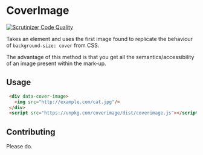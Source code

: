 CoverImage
===

[![Scrutinizer Code Quality](https://scrutinizer-ci.com/g/thisislawatts/coverimage/badges/quality-score.png?b=master)](https://scrutinizer-ci.com/g/thisislawatts/coverimage/?branch=master)

Takes an element and uses the first image found to replicate the behaviour of `background-size: cover` from CSS.

The advantage of this method is that you get all the semantics/accessibility of an image present within the mark-up.

Usage
---

```html
 <div data-cover-image>
   <img src="http://example.com/cat.jpg"/>
 </div>
 <script src="https://unpkg.com/coverimage/dist/coverimage.js"></script>
```

Contributing
---

Please do.
